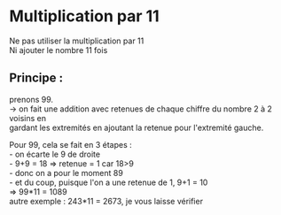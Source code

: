# Multiplication par 11
Ne pas utiliser la multiplication par 11  
Ni ajouter le nombre 11 fois  
## Principe :
prenons 99.  
  -> on fait une addition avec retenues de chaque chiffre du nombre 2 à 2 voisins en  
  gardant les extremités en ajoutant la retenue pour l'extremité gauche.  
  
  Pour 99, cela se fait en 3 étapes :   
    - on écarte le 9 de droite  
    - 9+9 = 18 => retenue = 1 car 18>9   
    - donc on a pour le moment 89   
    - et du coup, puisque l'on a une retenue de 1, 9+1 = 10   
    => 99\*11 = 1089  
  autre exemple : 243*11 = 2673, je vous laisse vérifier  